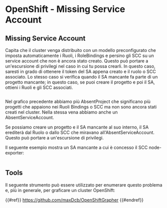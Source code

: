 # OpenShift - Missing Service Account

## Missing Service Account

Capita che il cluster venga distribuito con un modello preconfigurato che imposta automaticamente i Ruoli, i RoleBindings e persino gli SCC su un service account che non è ancora stato creato. Questo può portare a un'escursione di privilegi nel caso in cui tu possa crearli. In questo caso, saresti in grado di ottenere il token del SA appena creato e il ruolo o SCC associato. Lo stesso caso si verifica quando il SA mancante fa parte di un progetto mancante; in questo caso, se puoi creare il progetto e poi il SA, ottieni i Ruoli e gli SCC associati.

<figure><img src="../../../images/openshift-missing-service-account-image1.png" alt=""><figcaption></figcaption></figure>

Nel grafico precedente abbiamo più AbsentProject che significano più progetti che appaiono nei Ruoli Bindings o SCC ma non sono ancora stati creati nel cluster. Nella stessa vena abbiamo anche un AbsentServiceAccount.

Se possiamo creare un progetto e il SA mancante al suo interno, il SA erediterà dal Ruolo o dallo SCC che miravano all'AbsentServiceAccount. Questo può portare a un'escursione di privilegi.

Il seguente esempio mostra un SA mancante a cui è concesso il SCC node-exporter:

<figure><img src="../../../images/openshift-missing-service-account-image2.png" alt=""><figcaption></figcaption></figure>

## Tools

Il seguente strumento può essere utilizzato per enumerare questo problema e, più in generale, per graficare un cluster OpenShift:

{{#ref}}
https://github.com/maxDcb/OpenShiftGrapher
{{#endref}}
